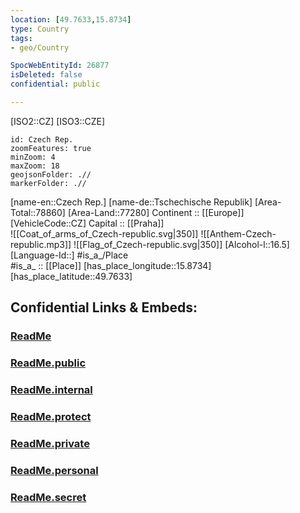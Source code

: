 ```yaml
---
location: [49.7633,15.8734] 
type: Country
tags:
- geo/Country

SpocWebEntityId: 26877
isDeleted: false
confidential: public

---
```

[ISO2::CZ] 
[ISO3::CZE] 

```leaflet
id: Czech Rep.
zoomFeatures: true 
minZoom: 4 
maxZoom: 18
geojsonFolder: .//
markerFolder: .//
```

[name-en::Czech Rep.] 
[name-de::Tschechische Republik] 
[Area-Total::78860] 
[Area-Land::77280] 
Continent :: [[Europe]]  
[VehicleCode::CZ] 
Capital :: [[Praha]]  
![[Coat_of_arms_of_Czech-republic.svg|350]] 
![[Anthem-Czech-republic.mp3]] 
![[Flag_of_Czech-republic.svg|350]] 
[Alcohol-l::16.5] 
[Language-Id::] 
#is_a_/Place  
#is_a_ :: [[Place]] 
[has_place_longitude::15.8734] 
[has_place_latitude::49.7633] 


## Confidential Links & Embeds: 

### [ReadMe](/_Standards/Earth/Continent/Europe/Europe~Central/Czech_Republic/ReadMe.md) 

### [ReadMe.public](/_public/Earth/Continent/Europe/Europe~Central/Czech_Republic/ReadMe.public.md) 

### [ReadMe.internal](/_internal/Earth/Continent/Europe/Europe~Central/Czech_Republic/ReadMe.internal.md) 

### [ReadMe.protect](/_protect/Earth/Continent/Europe/Europe~Central/Czech_Republic/ReadMe.protect.md) 

### [ReadMe.private](/_private/Earth/Continent/Europe/Europe~Central/Czech_Republic/ReadMe.private.md) 

### [ReadMe.personal](/_personal/Earth/Continent/Europe/Europe~Central/Czech_Republic/ReadMe.personal.md) 

### [ReadMe.secret](/_secret/Earth/Continent/Europe/Europe~Central/Czech_Republic/ReadMe.secret.md)

